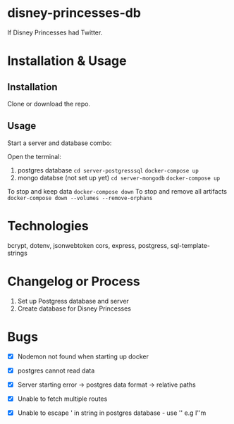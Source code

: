 # disney-princesses-db

If Disney Princesses had Twitter.

# Installation & Usage

## Installation
Clone or download the repo.

## Usage
Start a server and database combo:

Open the terminal:
1. postgres database
    `cd server-postgresssql` 
     `docker-compose up`
2. mongo databse (not set up yet)
    `cd server-mongodb`
     `docker-compose up`

To stop and keep data 
   `docker-compose down`
To stop and remove all artifacts 
    `docker-compose down --volumes --remove-orphans`

# Technologies
bcrypt, dotenv,  jsonwebtoken
cors, express, postgress, sql-template-strings
    
# Changelog or Process 
1. Set up Postgress database and server
2. Create database for Disney Princesses

# Bugs 
- [x] Nodemon not found when starting up docker
- [x] postgres cannot read data
- [x] Server starting error -> postgres data format 
                            -> relative paths
- [x] Unable to fetch multiple routes
- [x] Unable to escape ' in string in postgres database - use '' e.g I''m


